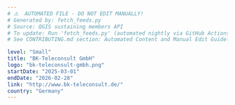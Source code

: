 ```yaml
---
# ⚠️  AUTOMATED FILE - DO NOT EDIT MANUALLY!
# Generated by: fetch_feeds.py
# Source: QGIS sustaining members API
# To update: Run 'fetch_feeds.py' (automated nightly via GitHub Actions)
# See CONTRIBUTING.md section: Automated Content and Manual Edit Guidelines

level: "Small"
title: "BK-Teleconsult GmbH"
logo: "bk-teleconsult-gmbh.png"
startDate: "2025-03-01"
endDate: "2026-02-28"
link: "http://www.bk-teleconsult.de/"
country: "Germany"
---
```

